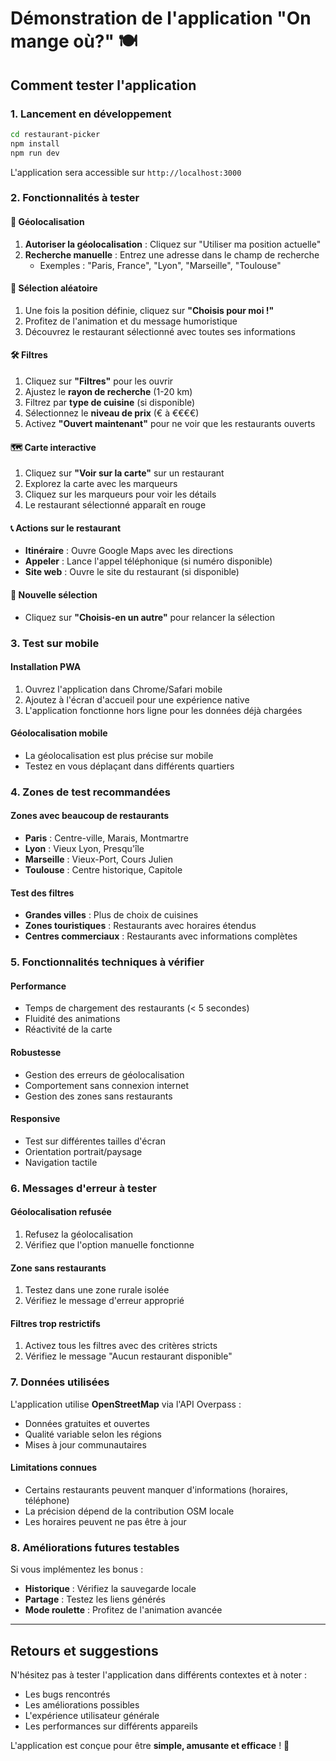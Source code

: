 # Démonstration de l'application "On mange où?" 🍽️

## Comment tester l'application

### 1. Lancement en développement
```bash
cd restaurant-picker
npm install
npm run dev
```
L'application sera accessible sur `http://localhost:3000`

### 2. Fonctionnalités à tester

#### 📍 Géolocalisation
1. **Autoriser la géolocalisation** : Cliquez sur "Utiliser ma position actuelle"
2. **Recherche manuelle** : Entrez une adresse dans le champ de recherche
   - Exemples : "Paris, France", "Lyon", "Marseille", "Toulouse"

#### 🎲 Sélection aléatoire
1. Une fois la position définie, cliquez sur **"Choisis pour moi !"**
2. Profitez de l'animation et du message humoristique
3. Découvrez le restaurant sélectionné avec toutes ses informations

#### 🛠️ Filtres
1. Cliquez sur **"Filtres"** pour les ouvrir
2. Ajustez le **rayon de recherche** (1-20 km)
3. Filtrez par **type de cuisine** (si disponible)
4. Sélectionnez le **niveau de prix** (€ à €€€€)
5. Activez **"Ouvert maintenant"** pour ne voir que les restaurants ouverts

#### 🗺️ Carte interactive
1. Cliquez sur **"Voir sur la carte"** sur un restaurant
2. Explorez la carte avec les marqueurs
3. Cliquez sur les marqueurs pour voir les détails
4. Le restaurant sélectionné apparaît en rouge

#### 📞 Actions sur le restaurant
- **Itinéraire** : Ouvre Google Maps avec les directions
- **Appeler** : Lance l'appel téléphonique (si numéro disponible)
- **Site web** : Ouvre le site du restaurant (si disponible)

#### 🔁 Nouvelle sélection
- Cliquez sur **"Choisis-en un autre"** pour relancer la sélection

### 3. Test sur mobile

#### Installation PWA
1. Ouvrez l'application dans Chrome/Safari mobile
2. Ajoutez à l'écran d'accueil pour une expérience native
3. L'application fonctionne hors ligne pour les données déjà chargées

#### Géolocalisation mobile
- La géolocalisation est plus précise sur mobile
- Testez en vous déplaçant dans différents quartiers

### 4. Zones de test recommandées

#### Zones avec beaucoup de restaurants
- **Paris** : Centre-ville, Marais, Montmartre
- **Lyon** : Vieux Lyon, Presqu'île
- **Marseille** : Vieux-Port, Cours Julien
- **Toulouse** : Centre historique, Capitole

#### Test des filtres
- **Grandes villes** : Plus de choix de cuisines
- **Zones touristiques** : Restaurants avec horaires étendus
- **Centres commerciaux** : Restaurants avec informations complètes

### 5. Fonctionnalités techniques à vérifier

#### Performance
- Temps de chargement des restaurants (< 5 secondes)
- Fluidité des animations
- Réactivité de la carte

#### Robustesse
- Gestion des erreurs de géolocalisation
- Comportement sans connexion internet
- Gestion des zones sans restaurants

#### Responsive
- Test sur différentes tailles d'écran
- Orientation portrait/paysage
- Navigation tactile

### 6. Messages d'erreur à tester

#### Géolocalisation refusée
1. Refusez la géolocalisation
2. Vérifiez que l'option manuelle fonctionne

#### Zone sans restaurants
1. Testez dans une zone rurale isolée
2. Vérifiez le message d'erreur approprié

#### Filtres trop restrictifs
1. Activez tous les filtres avec des critères stricts
2. Vérifiez le message "Aucun restaurant disponible"

### 7. Données utilisées

L'application utilise **OpenStreetMap** via l'API Overpass :
- Données gratuites et ouvertes
- Qualité variable selon les régions
- Mises à jour communautaires

#### Limitations connues
- Certains restaurants peuvent manquer d'informations (horaires, téléphone)
- La précision dépend de la contribution OSM locale
- Les horaires peuvent ne pas être à jour

### 8. Améliorations futures testables

Si vous implémentez les bonus :
- **Historique** : Vérifiez la sauvegarde locale
- **Partage** : Testez les liens générés
- **Mode roulette** : Profitez de l'animation avancée

---

## Retours et suggestions

N'hésitez pas à tester l'application dans différents contextes et à noter :
- Les bugs rencontrés
- Les améliorations possibles
- L'expérience utilisateur générale
- Les performances sur différents appareils

L'application est conçue pour être **simple, amusante et efficace** ! 🎯
